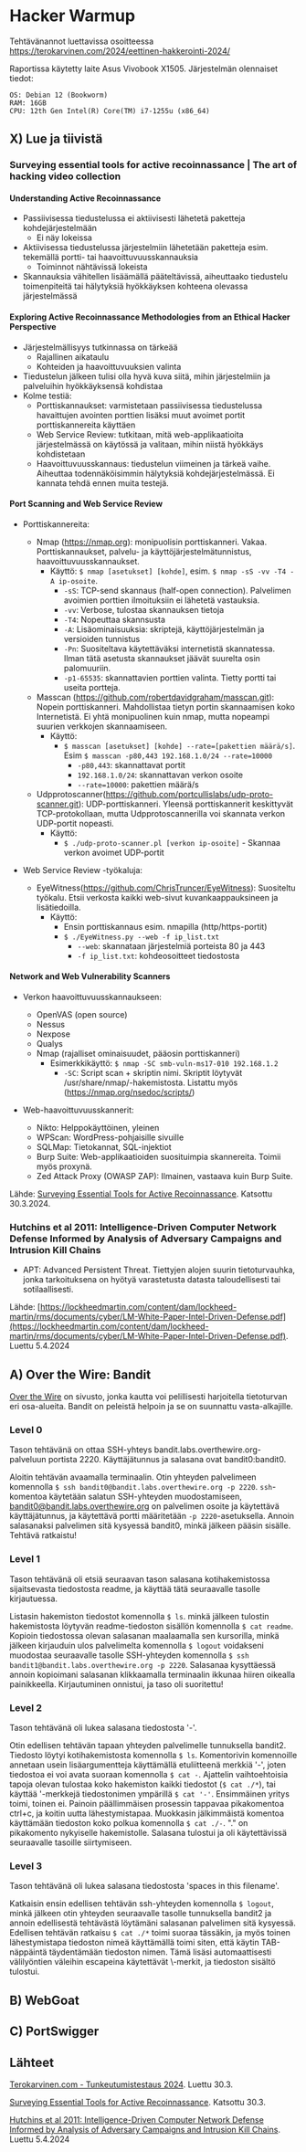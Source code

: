 # Hacker Warmup 

Tehtävänannot luettavissa osoitteessa https://terokarvinen.com/2024/eettinen-hakkerointi-2024/

Raportissa käytetty laite Asus Vivobook X1505. Järjestelmän olennaiset tiedot:
````
OS: Debian 12 (Bookworm)
RAM: 16GB
CPU: 12th Gen Intel(R) Core(TM) i7-1255u (x86_64)
````


## X) Lue ja tiivistä

### Surveying essential tools for active recoinnassance | The art of hacking video collection

#### Understanding Active Recoinnassance
- Passiivisessa tiedustelussa ei aktiivisesti lähetetä paketteja kohdejärjestelmään
  - Ei näy lokeissa
- Aktiivisessa tiedustelussa järjestelmiin lähetetään paketteja esim. tekemällä portti- tai haavoittuvuusskannauksia
  - Toiminnot nähtävissä lokeista
- Skannauksia vähitellen lisäämällä pääteltävissä, aiheuttaako tiedustelu toimenpiteitä tai hälytyksiä hyökkäyksen kohteena olevassa järjestelmässä

#### Exploring Active Recoinnassance Methodologies from an Ethical Hacker Perspective
- Järjestelmällisyys tutkinnassa on tärkeää
  - Rajallinen aikataulu
  - Kohteiden ja haavoittuvuuksien valinta
- Tiedustelun jälkeen tulisi olla hyvä kuva siitä, mihin järjestelmiin ja palveluihin hyökkäyksensä kohdistaa
- Kolme testiä:
  - Porttiskannaukset: varmistetaan passiivisessa tiedustelussa havaittujen avointen porttien lisäksi muut avoimet portit porttiskannereita käyttäen
  - Web Service Review: tutkitaan, mitä web-applikaatioita järjestelmässä on käytössä ja valitaan, mihin niistä hyökkäys kohdistetaan
  - Haavoittuvuusskannaus: tiedustelun viimeinen ja tärkeä vaihe. Aiheuttaa todennäköisimmin hälytyksiä kohdejärjestelmässä. Ei kannata tehdä ennen muita testejä.
 
#### Port Scanning and Web Service Review
- Porttiskannereita:
  - Nmap (https://nmap.org): monipuolisin porttiskanneri. Vakaa. Porttiskannaukset, palvelu- ja käyttöjärjestelmätunnistus, haavoittuvuusskannaukset.
    - Käyttö: ``$ nmap [asetukset] [kohde]``, esim. ``$ nmap -sS -vv -T4 -A ip-osoite``.
      - ``-sS``: TCP-send skannaus (half-open connection). Palvelimen avoimien porttien ilmoituksiin ei lähetetä vastauksia.
      - ``-vv``: Verbose, tulostaa skannauksen tietoja
      - ``-T4``: Nopeuttaa skannsusta
      - ``-A``: Lisäominaisuuksia: skriptejä, käyttöjärjestelmän ja versioiden tunnistus
      - ``-Pn``: Suositeltava käytettäväksi internetistä skannatessa. Ilman tätä asetusta skannaukset jäävät suurelta osin palomuuriin.
      - ``-p1-65535``: skannattavien porttien valinta. Tietty portti tai useita portteja.
  - Masscan (https://github.com/robertdavidgraham/masscan.git): Nopein porttiskanneri. Mahdollistaa tietyn portin skannaamisen koko Internetistä. Ei yhtä monipuolinen kuin nmap, mutta nopeampi suurien verkkojen skannaamiseen.
    - Käyttö:
      - ``$ masscan [asetukset] [kohde] --rate=[pakettien määrä/s]``. Esim ``$ masscan -p80,443 192.168.1.0/24 --rate=10000``
        - ``-p80,443``: skannattavat portit
        - ``192.168.1.0/24``: skannattavan verkon osoite
        - ``--rate=10000``: pakettien määrä/s
  - Udpprotoscanner(https://github.com/portcullislabs/udp-proto-scanner.git): UDP-porttiskanneri. Yleensä porttiskannerit keskittyvät TCP-protokollaan, mutta Udpprotoscannerilla voi skannata verkon UDP-portit nopeasti.
    - Käyttö:
      - ``$ ./udp-proto-scanner.pl [verkon ip-osoite]`` - Skannaa verkon avoimet UDP-portit

- Web Service Review -työkaluja:
  - EyeWitness(https://github.com/ChrisTruncer/EyeWitness): Suositeltu työkalu. Etsii verkosta kaikki web-sivut kuvankaappauksineen ja lisätiedoilla.
    - Käyttö:
      - Ensin porttiskannaus esim. nmapilla (http/https-portit)
      - ``$ ./EyeWitness.py --web -f ip_list.txt``
        - ``--web``: skannataan järjestelmiä porteista 80 ja 443
        - ``-f ip_list.txt``: kohdeosoitteet tiedostosta
       
#### Network and Web Vulnerability Scanners
- Verkon haavoittuvuusskannaukseen:
  - OpenVAS (open source)
  - Nessus
  - Nexpose
  - Qualys
  - Nmap (rajalliset ominaisuudet, pääosin porttiskanneri)
    - Esimerkkikäyttö: ``$ nmap -SC smb-vuln-ms17-010 192.168.1.2``
      - ``-SC``: Script scan + skriptin nimi. Skriptit löytyvät /usr/share/nmap/-hakemistosta. Listattu myös (https://nmap.org/nsedoc/scripts/)
 
- Web-haavoittuvuusskannerit:
  - Nikto: Helppokäyttöinen, yleinen
  - WPScan: WordPress-pohjaisille sivuille
  - SQLMap: Tietokannat, SQL-injektiot
  - Burp Suite: Web-applikaatioiden suosituimpia skannereita. Toimii myös proxynä.
  - Zed Attack Proxy (OWASP ZAP): Ilmainen, vastaava kuin Burp Suite.
  

Lähde: [Surveying Essential Tools for Active Recoinnassance](https://learning.oreilly.com/videos/the-art-of/9780135767849/9780135767849-SPTT_04_00). Katsottu 30.3.2024.

### Hutchins et al 2011: Intelligence-Driven Computer Network Defense Informed by Analysis of Adversary Campaigns and Intrusion Kill Chains
 
 - APT: Advanced Persistent Threat. Tiettyjen alojen suurin tietoturvauhka, jonka tarkoituksena on hyötyä varastetusta datasta taloudellisesti tai sotilaallisesti. 


Lähde: [https://lockheedmartin.com/content/dam/lockheed-martin/rms/documents/cyber/LM-White-Paper-Intel-Driven-Defense.pdf](https://lockheedmartin.com/content/dam/lockheed-martin/rms/documents/cyber/LM-White-Paper-Intel-Driven-Defense.pdf). Luettu 5.4.2024

## A) Over the Wire: Bandit

[Over the Wire](https://overthewire.org/wargames/) on sivusto, jonka kautta voi pelillisesti harjoitella tietoturvan eri osa-alueita. Bandit on peleistä helpoin ja se on suunnattu vasta-alkajille.

### Level 0
Tason tehtävänä on ottaa SSH-yhteys bandit.labs.overthewire.org-palveluun portista 2220. Käyttäjätunnus ja salasana ovat bandit0:bandit0.

Aloitin tehtävän avaamalla terminaalin. Otin yhteyden palvelimeen komennolla ``$ ssh bandit0@bandit.labs.overthewire.org -p 2220``. ``ssh``-komentoa käytetään salatun SSH-yhteyden muodostamiseen, bandit0@bandit.labs.overthewire.org on palvelimen osoite ja käytettävä käyttäjätunnus, ja käytettävä portti määritetään ``-p 2220``-asetuksella. Annoin salasanaksi palvelimen sitä kysyessä bandit0, minkä jälkeen pääsin sisälle. Tehtävä ratkaistu!

### Level 1
Tason tehtävänä oli etsiä seuraavan tason salasana kotihakemistossa sijaitsevasta tiedostosta readme, ja käyttää tätä seuraavalle tasolle kirjautuessa.

Listasin hakemiston tiedostot komennolla ``$ ls``. minkä jälkeen tulostin hakemistosta löytyvän readme-tiedoston sisällön komennolla ``$ cat readme``. Kopioin tiedostossa olevan salasanan maalaamalla sen kursorilla, minkä jälkeen kirjauduin ulos palvelimelta komennolla ``$ logout`` voidakseni muodostaa seuraavalle tasolle SSH-yhteyden komennolla ``$ ssh bandit1@bandit.labs.overthewire.org -p 2220``. Salasanaa kysyttäessä annoin kopioimani salasanan klikkaamalla terminaalin ikkunaa hiiren oikealla painikkeella. Kirjautuminen onnistui, ja taso oli suoritettu!

### Level 2
Tason tehtävänä oli lukea salasana tiedostosta '-'. 

Otin edellisen tehtävän tapaan yhteyden palvelimelle tunnuksella bandit2. Tiedosto löytyi kotihakemistosta komennolla ``$ ls``. Komentorivin komennoille annetaan usein lisäargumentteja käyttämällä etuliitteenä merkkiä '-', joten tiedostoa ei voi avata suoraan komennolla ``$ cat -``. Ajattelin vaihtoehtoisia tapoja olevan tulostaa koko hakemiston kaikki tiedostot (``$ cat ./*``), tai käyttää '-merkkejä tiedostonimen ympärillä ``$ cat '-'``. Ensimmäinen yritys toimi, toinen ei. Painoin päällimmäisen prosessin tappavaa pikakomentoa ctrl+c, ja koitin uutta lähestymistapaa. Muokkasin jälkimmäistä komentoa käyttämään tiedoston koko polkua komennolla ``$ cat ./-``. "." on pikakomento nykyiselle hakemistolle. Salasana tulostui ja oli käytettävissä seuraavalle tasoille siirtymiseen. 

### Level 3
Tason tehtävänä oli lukea salasana tiedostosta 'spaces in this filename'.

Katkaisin ensin edellisen tehtävän ssh-yhteyden komennolla ``$ logout``, minkä jälkeen otin yhteyden seuraavalle tasolle tunnuksella bandit2 ja annoin edellisestä tehtävästä löytämäni salasanan palvelimen sitä kysyessä. Edellisen tehtävän ratkaisu ``$ cat ./*`` toimi suoraa tässäkin, ja myös toinen lähestymistapa tiedoston nimeä käyttämällä toimi siten, että käytin TAB-näppäintä täydentämään tiedoston nimen. Tämä lisäsi automaattisesti välilyöntien väleihin escapeina käytettävät \\-merkit, ja tiedoston sisältö tulostui.

## B) WebGoat

## C) PortSwigger


## Lähteet

[Terokarvinen.com - Tunkeutumistestaus 2024](https://terokarvinen.com/2024/eettinen-hakkerointi-2024/). Luettu 30.3.

[Surveying Essential Tools for Active Recoinnassance](https://learning.oreilly.com/videos/the-art-of/9780135767849/9780135767849-SPTT_04_00). Katsottu 30.3.

[Hutchins et al 2011: Intelligence-Driven Computer Network Defense Informed by Analysis of Adversary Campaigns and Intrusion Kill Chains](https://lockheedmartin.com/content/dam/lockheed-martin/rms/documents/cyber/LM-White-Paper-Intel-Driven-Defense.pdf). Luettu 5.4.2024
